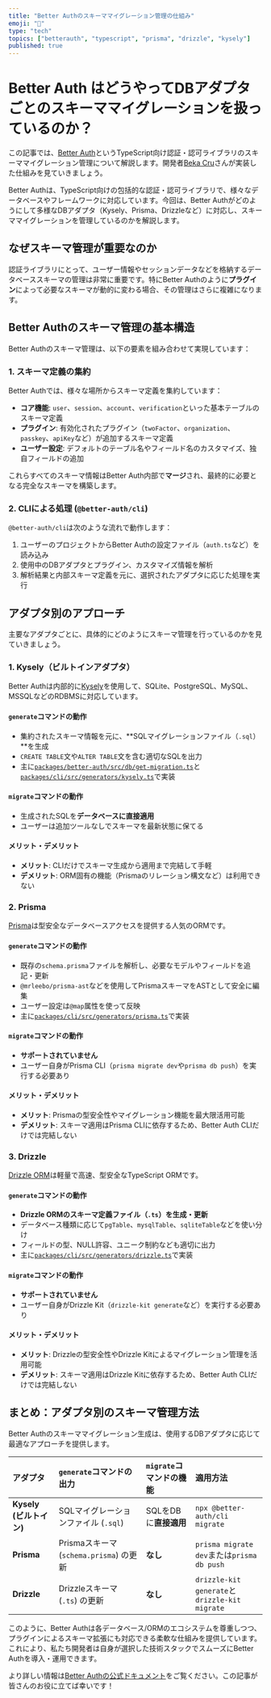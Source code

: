 ```yaml
---
title: "Better Authのスキーママイグレーション管理の仕組み"
emoji: "🔐"
type: "tech"
topics: ["betterauth", "typescript", "prisma", "drizzle", "kysely"]
published: true
---
```


# Better Auth はどうやってDBアダプタごとのスキーママイグレーションを扱っているのか？

この記事では、[Better Auth](https://better-auth.com/)というTypeScript向け認証・認可ライブラリのスキーママイグレーション管理について解説します。開発者[Beka Cru](https://x.com/imbereket)さんが実装した仕組みを見ていきましょう。

Better Authは、TypeScript向けの包括的な認証・認可ライブラリで、様々なデータベースやフレームワークに対応しています。今回は、Better Authがどのようにして多様なDBアダプタ（Kysely、Prisma、Drizzleなど）に対応し、スキーママイグレーションを管理しているのかを解説します。

## なぜスキーマ管理が重要なのか

認証ライブラリにとって、ユーザー情報やセッションデータなどを格納するデータベーススキーマの管理は非常に重要です。特にBetter Authのように**プラグイン**によって必要なスキーマが動的に変わる場合、その管理はさらに複雑になります。

## Better Authのスキーマ管理の基本構造

Better Authのスキーマ管理は、以下の要素を組み合わせて実現しています：

### 1. スキーマ定義の集約

Better Authでは、様々な場所からスキーマ定義を集約しています：

- **コア機能**: `user`、`session`、`account`、`verification`といった基本テーブルのスキーマ定義
- **プラグイン**: 有効化されたプラグイン（`twoFactor`、`organization`、`passkey`、`apiKey`など）が追加するスキーマ定義
- **ユーザー設定**: デフォルトのテーブル名やフィールド名のカスタマイズ、独自フィールドの追加

これらすべてのスキーマ情報はBetter Auth内部で**マージ**され、最終的に必要となる完全なスキーマを構築します。

### 2. CLIによる処理 (`@better-auth/cli`)

`@better-auth/cli`は次のような流れで動作します：

1. ユーザーのプロジェクトからBetter Authの設定ファイル（`auth.ts`など）を読み込み
2. 使用中のDBアダプタとプラグイン、カスタマイズ情報を解析
3. 解析結果と内部スキーマ定義を元に、選択されたアダプタに応じた処理を実行

## アダプタ別のアプローチ

主要なアダプタごとに、具体的にどのようにスキーマ管理を行っているのかを見ていきましょう。

### 1. Kysely（ビルトインアダプタ）

Better Authは内部的に[Kysely](https://kysely.dev/)を使用して、SQLite、PostgreSQL、MySQL、MSSQLなどのRDBMSに対応しています。

#### `generate`コマンドの動作

- 集約されたスキーマ情報を元に、**SQLマイグレーションファイル（`.sql`）**を生成
- `CREATE TABLE`文や`ALTER TABLE`文を含む適切なSQLを出力
- 主に[`packages/better-auth/src/db/get-migration.ts`](https://github.com/better-auth/better-auth/blob/main/packages/better-auth/src/db/get-migration.ts)と[`packages/cli/src/generators/kysely.ts`](https://github.com/better-auth/better-auth/blob/main/packages/cli/src/generators/kysely.ts)で実装

#### `migrate`コマンドの動作

- 生成されたSQLを**データベースに直接適用**
- ユーザーは追加ツールなしでスキーマを最新状態に保てる

#### メリット・デメリット

- **メリット**: CLIだけでスキーマ生成から適用まで完結して手軽
- **デメリット**: ORM固有の機能（Prismaのリレーション構文など）は利用できない

### 2. Prisma

[Prisma](https://www.prisma.io/)は型安全なデータベースアクセスを提供する人気のORMです。

#### `generate`コマンドの動作

- 既存の`schema.prisma`ファイルを解析し、必要なモデルやフィールドを追記・更新
- `@mrleebo/prisma-ast`などを使用してPrismaスキーマをASTとして安全に編集
- ユーザー設定は`@map`属性を使って反映
- 主に[`packages/cli/src/generators/prisma.ts`](https://github.com/better-auth/better-auth/blob/main/packages/cli/src/generators/prisma.ts)で実装

#### `migrate`コマンドの動作

- **サポートされていません**
- ユーザー自身がPrisma CLI（`prisma migrate dev`や`prisma db push`）を実行する必要あり

#### メリット・デメリット

- **メリット**: Prismaの型安全性やマイグレーション機能を最大限活用可能
- **デメリット**: スキーマ適用はPrisma CLIに依存するため、Better Auth CLIだけでは完結しない

### 3. Drizzle

[Drizzle ORM](https://orm.drizzle.team/)は軽量で高速、型安全なTypeScript ORMです。

#### `generate`コマンドの動作

- **Drizzle ORMのスキーマ定義ファイル（`.ts`）を生成・更新**
- データベース種類に応じて`pgTable`、`mysqlTable`、`sqliteTable`などを使い分け
- フィールドの型、NULL許容、ユニーク制約なども適切に出力
- 主に[`packages/cli/src/generators/drizzle.ts`](https://github.com/better-auth/better-auth/blob/main/packages/cli/src/generators/drizzle.ts)で実装

#### `migrate`コマンドの動作

- **サポートされていません**
- ユーザー自身がDrizzle Kit（`drizzle-kit generate`など）を実行する必要あり

#### メリット・デメリット

- **メリット**: Drizzleの型安全性やDrizzle Kitによるマイグレーション管理を活用可能
- **デメリット**: スキーマ適用はDrizzle Kitに依存するため、Better Auth CLIだけでは完結しない

## まとめ：アダプタ別のスキーマ管理方法

Better Authのスキーママイグレーション生成は、使用するDBアダプタに応じて最適なアプローチを提供します。

| アダプタ | `generate`コマンドの出力 | `migrate`コマンドの機能 | 適用方法 |
|:---------|:------------------------|:----------------------|:---------|
| **Kysely (ビルトイン)** | SQLマイグレーションファイル (`.sql`) | SQLをDBに**直接適用** | `npx @better-auth/cli migrate` |
| **Prisma** | Prismaスキーマ (`schema.prisma`) の更新 | **なし** | `prisma migrate dev`または`prisma db push` |
| **Drizzle** | Drizzleスキーマ (`.ts`) の更新 | **なし** | `drizzle-kit generate`と`drizzle-kit migrate` |

このように、Better Authは各データベース/ORMのエコシステムを尊重しつつ、プラグインによるスキーマ拡張にも対応できる柔軟な仕組みを提供しています。これにより、私たち開発者は自身が選択した技術スタックでスムーズにBetter Authを導入・運用できます。

より詳しい情報は[Better Authの公式ドキュメント](https://better-auth.com/docs)をご覧ください。この記事が皆さんのお役に立てば幸いです！
